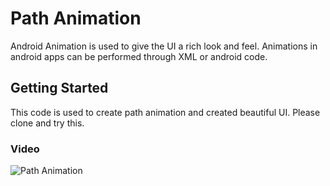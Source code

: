 # Path Animation

Android Animation is used to give the UI a rich look and feel. Animations in android apps can be performed through XML or android code.

## Getting Started

This code is used to create path animation and created beautiful UI. Please clone and try this.

### Video

![Path Animation](../assets/pathanimation.gif)



